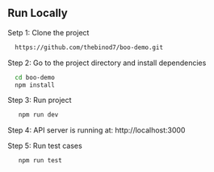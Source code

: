 ## Run Locally

Setp 1: Clone the project

```bash
  https://github.com/thebinod7/boo-demo.git
```

Step 2: Go to the project directory and install dependencies

```bash
  cd boo-demo
  npm install
```

Step 3: Run project

```bash
   npm run dev
```

Step 4: API server is running at: http://localhost:3000

Step 5: Run test cases

```bash
   npm run test
```
